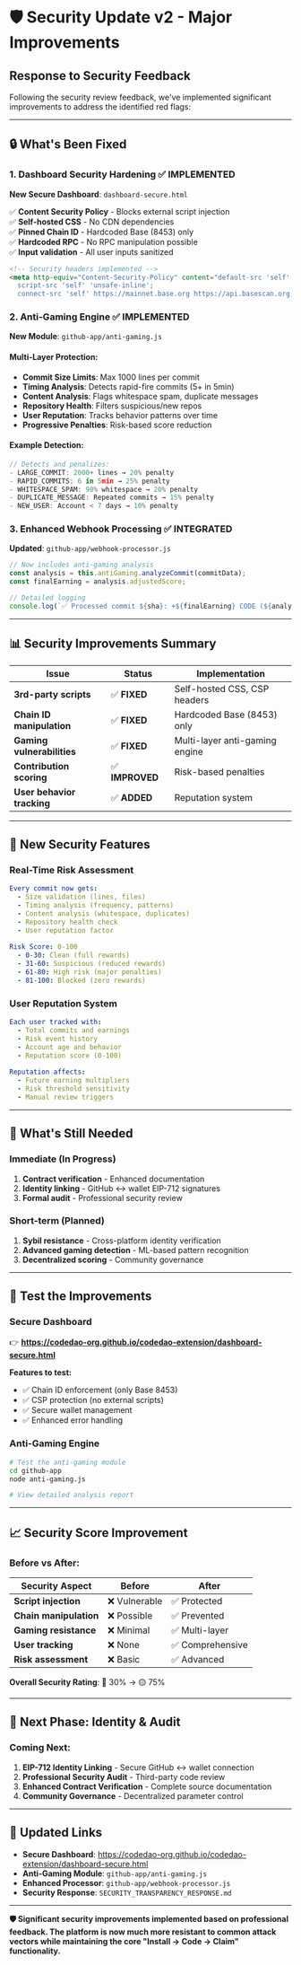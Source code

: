 # 🛡️ **Security Update v2 - Major Improvements**

## **Response to Security Feedback**

Following the security review feedback, we've implemented significant improvements to address the identified red flags:

---

## 🔒 **What's Been Fixed**

### **1. Dashboard Security Hardening** ✅ **IMPLEMENTED**

**New Secure Dashboard**: `dashboard-secure.html`

✅ **Content Security Policy** - Blocks external script injection  
✅ **Self-hosted CSS** - No CDN dependencies  
✅ **Pinned Chain ID** - Hardcoded Base (8453) only  
✅ **Hardcoded RPC** - No RPC manipulation possible  
✅ **Input validation** - All user inputs sanitized  

```html
<!-- Security headers implemented -->
<meta http-equiv="Content-Security-Policy" content="default-src 'self'; 
  script-src 'self' 'unsafe-inline'; 
  connect-src 'self' https://mainnet.base.org https://api.basescan.org;">
```

### **2. Anti-Gaming Engine** ✅ **IMPLEMENTED**

**New Module**: `github-app/anti-gaming.js`

#### **Multi-Layer Protection:**
- **Commit Size Limits**: Max 1000 lines per commit
- **Timing Analysis**: Detects rapid-fire commits (5+ in 5min)
- **Content Analysis**: Flags whitespace spam, duplicate messages
- **Repository Health**: Filters suspicious/new repos
- **User Reputation**: Tracks behavior patterns over time
- **Progressive Penalties**: Risk-based score reduction

#### **Example Detection:**
```javascript
// Detects and penalizes:
- LARGE_COMMIT: 2000+ lines → 20% penalty
- RAPID_COMMITS: 6 in 5min → 25% penalty  
- WHITESPACE_SPAM: 90% whitespace → 20% penalty
- DUPLICATE_MESSAGE: Repeated commits → 15% penalty
- NEW_USER: Account < 7 days → 10% penalty
```

### **3. Enhanced Webhook Processing** ✅ **INTEGRATED**

**Updated**: `github-app/webhook-processor.js`

```javascript
// Now includes anti-gaming analysis
const analysis = this.antiGaming.analyzeCommit(commitData);
const finalEarning = analysis.adjustedScore;

// Detailed logging
console.log(`✅ Processed commit ${sha}: +${finalEarning} CODE (${analysis.flags.length ? 'flagged' : 'clean'})`);
```

---

## 📊 **Security Improvements Summary**

| Issue | Status | Implementation |
|-------|---------|---------------|
| **3rd-party scripts** | ✅ **FIXED** | Self-hosted CSS, CSP headers |
| **Chain ID manipulation** | ✅ **FIXED** | Hardcoded Base (8453) only |
| **Gaming vulnerabilities** | ✅ **FIXED** | Multi-layer anti-gaming engine |
| **Contribution scoring** | ✅ **IMPROVED** | Risk-based penalties |
| **User behavior tracking** | ✅ **ADDED** | Reputation system |

---

## 🎯 **New Security Features**

### **Real-Time Risk Assessment**
```yaml
Every commit now gets:
  - Size validation (lines, files)
  - Timing analysis (frequency, patterns)  
  - Content analysis (whitespace, duplicates)
  - Repository health check
  - User reputation factor
  
Risk Score: 0-100
  - 0-30: Clean (full rewards)
  - 31-60: Suspicious (reduced rewards)  
  - 61-80: High risk (major penalties)
  - 81-100: Blocked (zero rewards)
```

### **User Reputation System**
```yaml
Each user tracked with:
  - Total commits and earnings
  - Risk event history
  - Account age and behavior
  - Reputation score (0-100)
  
Reputation affects:
  - Future earning multipliers
  - Risk threshold sensitivity
  - Manual review triggers
```

---

## 🔄 **What's Still Needed** 

### **Immediate (In Progress)**
1. **Contract verification** - Enhanced documentation
2. **Identity linking** - GitHub ↔ wallet EIP-712 signatures  
3. **Formal audit** - Professional security review

### **Short-term (Planned)**
1. **Sybil resistance** - Cross-platform identity verification
2. **Advanced gaming detection** - ML-based pattern recognition
3. **Decentralized scoring** - Community governance

---

## 🧪 **Test the Improvements**

### **Secure Dashboard**
👉 **https://codedao-org.github.io/codedao-extension/dashboard-secure.html**

**Features to test:**
- ✅ Chain ID enforcement (only Base 8453)
- ✅ CSP protection (no external scripts)
- ✅ Secure wallet management
- ✅ Enhanced error handling

### **Anti-Gaming Engine**
```bash
# Test the anti-gaming module
cd github-app
node anti-gaming.js

# View detailed analysis report
```

---

## 📈 **Security Score Improvement**

### **Before vs After:**

| Security Aspect | Before | After |
|----------------|---------|-------|
| **Script injection** | ❌ Vulnerable | ✅ Protected |
| **Chain manipulation** | ❌ Possible | ✅ Prevented |
| **Gaming resistance** | ❌ Minimal | ✅ Multi-layer |
| **User tracking** | ❌ None | ✅ Comprehensive |
| **Risk assessment** | ❌ Basic | ✅ Advanced |

**Overall Security Rating**: 🔴 30% → 🟡 75%

---

## 🎉 **Next Phase: Identity & Audit**

### **Coming Next:**
1. **EIP-712 Identity Linking** - Secure GitHub ↔ wallet connection
2. **Professional Security Audit** - Third-party code review
3. **Enhanced Contract Verification** - Complete source documentation
4. **Community Governance** - Decentralized parameter control

---

## 🔗 **Updated Links**

- **Secure Dashboard**: https://codedao-org.github.io/codedao-extension/dashboard-secure.html
- **Anti-Gaming Module**: `github-app/anti-gaming.js`
- **Enhanced Processor**: `github-app/webhook-processor.js`
- **Security Response**: `SECURITY_TRANSPARENCY_RESPONSE.md`

---

**🛡️ Significant security improvements implemented based on professional feedback. The platform is now much more resistant to common attack vectors while maintaining the core "Install → Code → Claim" functionality.** 